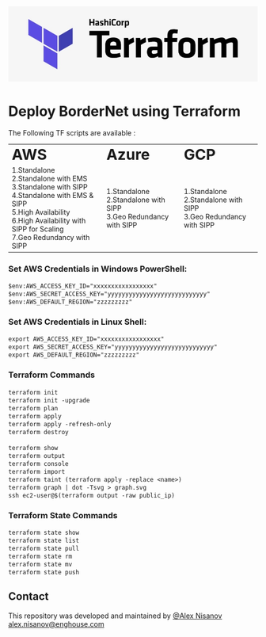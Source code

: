 <img src="terraform_logo.jpg"><br>

# Deploy BorderNet using Terraform 

The Following TF scripts are available :

<table border="0">
 <tr>
    <td><b style="font-size:30px">AWS</b></td>
    <td><b style="font-size:30px">Azure</b></td>
    <td><b style="font-size:30px">GCP</b></td>

 </tr>
 <tr>
<td>
1.Standalone <br>
2.Standalone with EMS<br>
3.Standalone with SIPP<br>
4.Standalone with EMS & SIPP<br>
5.High Availability<br>  
6.High Availability with SIPP for Scaling<br> 
7.Geo Redundancy with SIPP<br>  
</td>
<td>
    1.Standalone <br>
    2.Standalone with SIPP<br>
    3.Geo Redundancy with SIPP<br>
</td>
<td>
    1.Standalone <br>
    2.Standalone with SIPP<br>
    3.Geo Redundancy with SIPP<br>
 
</td>
 </tr>
</table>

### Set AWS Credentials in Windows PowerShell:
```
$env:AWS_ACCESS_KEY_ID="xxxxxxxxxxxxxxxxx"
$env:AWS_SECRET_ACCESS_KEY="yyyyyyyyyyyyyyyyyyyyyyyyyyyy"
$env:AWS_DEFAULT_REGION="zzzzzzzzz"
```

### Set AWS Credentials in Linux Shell:
```
export AWS_ACCESS_KEY_ID="xxxxxxxxxxxxxxxxx"
export AWS_SECRET_ACCESS_KEY="yyyyyyyyyyyyyyyyyyyyyyyyyyyy"
export AWS_DEFAULT_REGION="zzzzzzzzz"
```

### Terraform Commands
```
terraform init
terraform init -upgrade
terraform plan
terraform apply
terraform apply -refresh-only
terraform destroy

terraform show
terraform output
terraform console
terraform import
terraform taint (terraform apply -replace <name>)
terraform graph | dot -Tsvg > graph.svg
ssh ec2-user@$(terraform output -raw public_ip)
```

### Terraform State Commands
```
terraform state show
terraform state list
terraform state pull
terraform state rm
terraform state mv
terraform state push
```

## Contact
This repository was developed and maintained by [@Alex Nisanov](https://www.linkedin.com/in/alexnisanov/)  
[alex.nisanov@enghouse.com](mailto:alex.nisanov@enghouse.com)  

